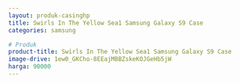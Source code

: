 ```yaml
---
layout: produk-casinghp
title: Swirls In The Yellow Sea1 Samsung Galaxy S9 Case
categories: samsung

# Produk
product-title: Swirls In The Yellow Sea1 Samsung Galaxy S9 Case
image-drive: 1ew0_GKCho-8EEajMBBZskeKOJGeHb5jW
harga: 90000
---
```


